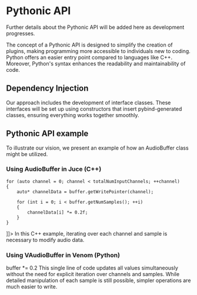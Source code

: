 # Pythonic API

Further details about the Pythonic API will be added here as development progresses.

The concept of a Pythonic API is designed to simplify the creation of plugins, making programming more accessible to individuals new to coding.
Python offers an easier entry point compared to languages like C++.
Moreover, Python's syntax enhances the readability and maintainability of code.

## Dependency Injection
Our approach includes the development of interface classes.
These interfaces will be set up using constructors that insert pybind-generated classes, ensuring everything works together smoothly.

## Pythonic API example
To illustrate our vision, we present an example of how an AudioBuffer class might be utilized.

### Using AudioBuffer in Juce (C++)
<code-block lang="C++">
    <![CDATA[
    auto totalNumInputChannels = getTotalNumInputChannels();

    for (auto channel = 0; channel < totalNumInputChannels; ++channel)
    {
        auto* channelData = buffer.getWritePointer(channel);

        for (int i = 0; i < buffer.getNumSamples(); ++i)
        {
            channelData[i] *= 0.2f;
        }
    }
]]>
</code-block>
In this C++ example, iterating over each channel and sample is necessary to modify audio data.

### Using VAudioBuffer in Venom (Python)
<code-block lang="python">
    buffer *= 0.2
</code-block>
This single line of code updates all values simultaneously without the need for explicit iteration over channels and samples.
While detailed manipulation of each sample is still possible, simpler operations are much easier to write.